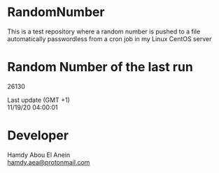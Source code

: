# RandomNumber    
This is a test repository where a random number is pushed to a file automatically passwordless from a cron job in my Linux CentOS server    
# Random Number of the last run   
26130
      
Last update (GMT +1)    
11/19/20 04:00:01
# Developer    
Hamdy Abou El Anein   
hamdy.aea@protonmail.com

